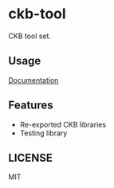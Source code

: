 # ckb-tool

CKB tool set.

## Usage

[Documentation](https://jjyr.github.io/ckb-testtool/riscv64imac-unknown-none-elf/doc/ckb_testtool/index.html)

## Features

* Re-exported CKB libraries
* Testing library

## LICENSE

MIT
